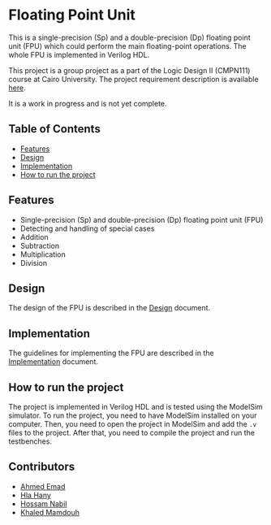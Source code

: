 # Floating Point Unit
This is a single-precision (Sp) and a double-precision (Dp) floating point unit (FPU) which could perform the main floating-point operations. 
The whole FPU is implemented in Verilog HDL.

This project is a group project as a part of the Logic Design II (CMPN111) course at Cairo University. The project requirement description is available [here](./docs/Project-Requirements.pptx).

It is a work in progress and is not yet complete.

## Table of Contents
- [Features](#features)
- [Design](#design)
- [Implementation](#implementation)
- [How to run the project](#how-to-run-the-project)

## Features
- Single-precision (Sp) and double-precision (Dp) floating point unit (FPU)
- Detecting and handling of special cases
- Addition
- Subtraction
- Multiplication
- Division

## Design
The design of the FPU is described in the [Design](./docs/Design.md) document.

## Implementation
The guidelines for implementing the FPU are described in the [Implementation](./docs/Implementation.md) document.

## How to run the project
The project is implemented in Verilog HDL and is tested using the ModelSim simulator.
To run the project, you need to have ModelSim installed on your computer. 
Then, you need to open the project in ModelSim and add the `.v` files to the project.
After that, you need to compile the project and run the testbenches.

## Contributors
- [Ahmed Emad]()
- [Hla Hany]()
- [Hossam Nabil]()
- [Khaled Mamdouh]()
